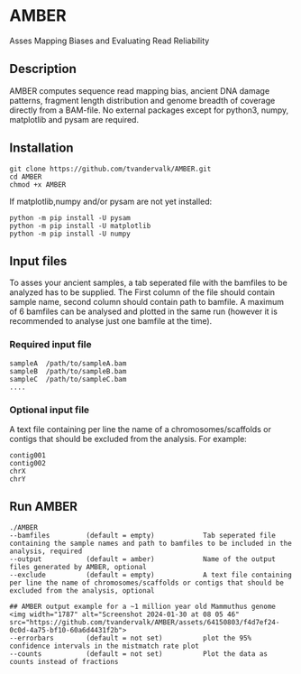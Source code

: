 # AMBER
Asses Mapping Biases and Evaluating Read Reliability

## Description
AMBER computes sequence read mapping bias, ancient DNA damage patterns, fragment length distribution and genome breadth of coverage directly from a BAM-file. 
No external packages except for python3, numpy, matplotlib and pysam are required.

## Installation

```
git clone https://github.com/tvandervalk/AMBER.git
cd AMBER
chmod +x AMBER
```

If matplotlib,numpy and/or pysam are not yet installed:
```
python -m pip install -U pysam
python -m pip install -U matplotlib
python -m pip install -U numpy
```

## Input files

To asses your ancient samples, a tab seperated file with the bamfiles to be analyzed has to be supplied. The First column of the file should contain sample name, second column should contain path to bamfile. A maximum of 6 bamfiles can be analysed and plotted in the same run (however it is recommended to analyse just one bamfile at the time).

### Required input file
```
sampleA  /path/to/sampleA.bam
sampleB  /path/to/sampleB.bam
sampleC  /path/to/sampleC.bam
....
```

### Optional input file
A text file containing per line the name of a chromosomes/scaffolds or contigs that should be excluded from the analysis. For example:
```
contig001
contig002
chrX
chrY
```

## Run AMBER

```
./AMBER
--bamfiles         (default = empty)            Tab seperated file containing the sample names and path to bamfiles to be included in the analysis, required
--output           (default = amber)            Name of the output files generated by AMBER, optional
--exclude          (default = empty)            A text file containing per line the name of chromosomes/scaffolds or contigs that should be excluded from the analysis, optional

## AMBER output example for a ~1 million year old Mammuthus genome
<img width="1787" alt="Screenshot 2024-01-30 at 08 05 46" src="https://github.com/tvandervalk/AMBER/assets/64150803/f4d7ef24-0c0d-4a75-bf10-60a6d4431f2b">
--errorbars        (default = not set)          plot the 95% confidence intervals in the mistmatch rate plot
--counts           (default = not set)          Plot the data as counts instead of fractions
```

